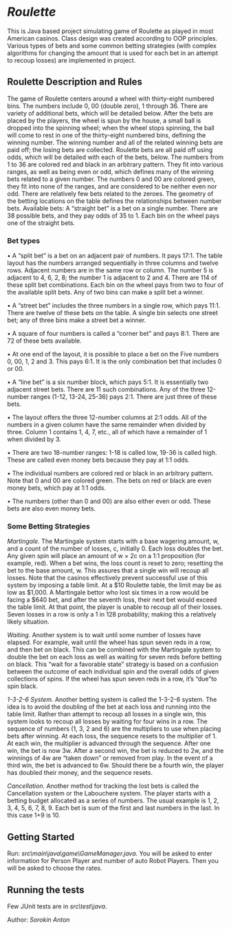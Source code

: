 # ***Roulette***

This is Java based project simulating game of Roulette as played in most
American casinos.
Class design was created according to OOP principles.
Various types of bets and some common betting 
strategies (with complex algorithms for changing the amount that is used for
each bet in an attempt to recoup losses) are implemented in project.

## **Roulette Description and Rules**

The game of Roulette centers around a wheel with thirty-eight numbered bins. The numbers include 0, 00
(double zero), 1 through 36. There are variety of additional bets, which will be detailed below.
After the bets are placed by the players, the wheel is spun by the house, a small ball is dropped into the
spinning wheel; when the wheel stops spinning, the ball will come to rest in one of the thirty-eight
numbered bins, defining the winning number. The winning number and all of the related winning bets are paid off; the
losing bets are collected. Roulette bets are all paid off using odds, which will be detailed with each of the
bets, below.
The numbers from 1 to 36 are colored red and black in an arbitrary pattern. They fit into various ranges,
as
well as being even or odd, which defines many of the winning bets related to a given number. The
numbers
0 and 00 are colored green, they fit into none of the ranges, and are considered to be neither even nor
odd.
There are relatively few bets related to the zeroes. The geometry of the betting locations on the table
defines
the relationships between number bets.
Available bets:
A “straight bet” is a bet on a single number. There are 38 possible bets, and they pay odds of 35 to 1. Each bin on the wheel pays one of the straight bets.

### Bet types

• A “split bet” is a bet on an adjacent pair of numbers. It pays 17:1. The table layout has the numbers
arranged sequentially in three columns and twelve rows. Adjacent numbers are in the same row or
column. The number 5 is adjacent to 4, 6, 2, 8; the number 1 is adjacent to 2 and 4. There are 114 of
these split bet combinations. Each bin on the wheel pays from two to four of the available split bets.
Any of two bins can make a split bet a winner.

• A “street bet” includes the three numbers in a single row, which pays 11:1. There are twelve of these
bets on the table. A single bin selects one street bet; any of three bins make a street bet a winner.

• A square of four numbers is called a “corner bet” and pays 8:1. There are 72 of these bets available.

• At one end of the layout, it is possible to place a bet on the Five numbers 0, 00, 1, 2 and 3. This pays
6:1. It is the only combination bet that includes 0 or 00.

• A “line bet” is a six number block, which pays 5:1. It is essentially two adjacent street bets. There are
11 such combinations.
Any of the three 12-number ranges (1-12, 13-24, 25-36) pays 2:1. There are just three of these bets.

• The layout offers the three 12-number columns at 2:1 odds. All of the numbers in a given column
have the same remainder when divided by three. Column 1 contains 1, 4, 7, etc., all of which have a
remainder of 1 when divided by 3.

• There are two 18-number ranges: 1-18 is called low, 19-36 is called high. These are called even money
bets because they pay at 1:1 odds.

• The individual numbers are colored red or black in an arbitrary pattern. Note that 0 and 00 are colored
green. The bets on red or black are even money bets, which pay at 1:1 odds.

• The numbers (other than 0 and 00) are also either even or odd. These bets are also even money bets.

### Some Betting Strategies


_Martingale._   The Martingale system starts with a base wagering amount, w, and a count of the number of
losses, c, initially 0. Each loss doubles the bet.
Any given spin will place an amount of w × 2c on a 1:1 proposition (for example, red). When a bet wins,
the loss count is reset to zero; resetting the bet to the base amount, w. This assures that a single win will
recoup all losses. Note that the casinos effectively prevent successful use of this system by imposing a table limit. At a $10
Roulette table, the limit may be as low as $1,000. A Martingale bettor who lost six times in a row would
be facing a $640 bet, and after the seventh loss, their next bet would exceed the table limit. At that point,
the player is unable to recoup all of their losses. Seven losses in a row is only a 1 in 128 probability;
making this a relatively likely situation.

_Waiting._   Another system is to wait until some number of losses have elapsed. For example, wait until
the wheel has spun seven reds in a row, and then bet on black. This can be combined with the Martingale
system to double the bet on each loss as well as waiting for seven reds before betting on black.
This “wait for a favorable state” strategy is based on a confusion between the outcome of each individual
spin and the overall odds of given collections of spins. If the wheel has spun seven reds in a row, it’s
“due”to spin black.

_1-3-2-6 System._   Another betting system is called the 1-3-2-6 system. The idea is to avoid the doubling
of the bet at each loss and running into the table limit. Rather than attempt to recoup all losses in a single
win, this system looks to recoup all losses by waiting for four wins in a row.
The sequence of numbers (1, 3, 2 and 6) are the multipliers to use when placing bets after winning. At
each loss, the sequence resets to the multiplier of 1. At each win, the multiplier is advanced through the
sequence. After one win, the bet is now 3w. After a second win, the bet is reduced to 2w, and the winnings of 4w are
“taken down” or removed from play. In the event of a third win, the bet is advanced to 6w. Should there
be a fourth win, the player has doubled their money, and the sequence resets.

_Cancellation._   Another method for tracking the lost bets is called the Cancellation system or the Labouchere system. The player starts with a betting budget allocated as a series of numbers. The usual example is 1, 2, 3, 4, 5, 6, 7, 8, 9.
Each bet is sum of the first and last numbers in the last. In this case 1+9 is 10.

## **Getting Started**

Run: _src\main\java\game\GameManager.java_.
You will be asked to enter information for Person Player
and number of auto Robot Players. Then you will be asked to choose the rates.

## **Running the tests**

Few JUnit tests are in _src\test\java_.


Author: _Sorokin Anton_
